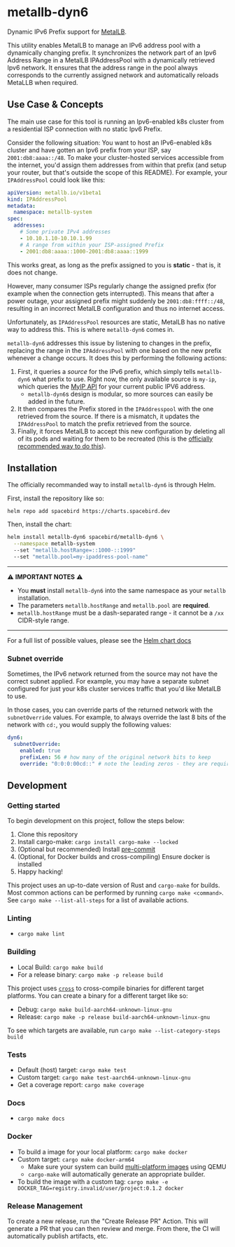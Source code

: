 # metallb-dyn6

Dynamic IPv6 Prefix support for [MetalLB](https://metallb.universe.tf/).

This utility enables MetalLB to manage an IPv6 address pool with a dynamically changing prefix.
It synchronizes the network part of an Ipv6 Address Range in a MetalLB IPAddressPool with a dynamically retrieved Ipv6 network.
It ensures that the address range in the pool always corresponds to the currently assigned network and automatically reloads MetaLLB when required.

## Use Case & Concepts

The main use case for this tool is running an Ipv6-enabled k8s cluster from a residential ISP connection with no static Ipv6 Prefix.

Consider the following situation:
You want to host an IPv6-enabled k8s cluster and have gotten an Ipv6 prefix from your ISP, say `2001:db8:aaaa::/48`.
To make your cluster-hosted services accessible from the internet, you'd assign them addresses from within that prefix (and setup your router, but that's outside the scope of this README).
For example, your `IPAddressPool` could look like this:

```yaml
apiVersion: metallb.io/v1beta1
kind: IPAddressPool
metadata:
  namespace: metallb-system
spec:
  addresses:
    # Some private IPv4 addresses
    - 10.10.1.10-10.10.1.99
    # A range from within your ISP-assigned Prefix
    - 2001:db8:aaaa::1000-2001:db8:aaaa::1999
```

This works great, as long as the prefix assigned to you is **static** - that is, it does not change.

However, many consumer ISPs regularly change the assigned prefix (for example when the connection gets interrupted).
This means that after a power outage, your assigned prefix might suddenly be `2001:db8:ffff::/48`, resulting in an incorrect MetalLB configuration and thus no internet access.

Unfortunately, as `IPAddressPool` resources are static, MetalLB has no native way to address this.
This is where `metallb-dyn6` comes in.

`metallb-dyn6` addresses this issue by listening to changes in the prefix, replacing the range in the `IPAddressPool` with one based on the new prefix whenever a change occurs.
It does this by performing the following actions:

1. First, it queries a *source* for the IPv6 prefix, which simply tells `metallb-dyn6` what prefix to use. Right now, the only available source is `my-ip`, which queries the [MyIP API](https://www.my-ip.io/) for your current public IPV6 address.
    - `metallb-dyn6`s design is modular, so more sources can easily be added in the future.
2. It then compares the Prefix stored in the `IPAddresspool` with the one retrieved from the source. If there is a mismatch, it updates the `IPAddressPool` to match the prefix retrieved from the source.
3. Finally, it forces MetalLB to accept this new configuration by deleting all of its pods and waiting for them to be recreated (this is the [officially recommended way to do this](https://github.com/metallb/metallb/issues/348#issuecomment-442218138)).


## Installation

The officially recommanded way to install `metallb-dyn6` is through Helm.

First, install the repository like so:

`helm repo add spacebird https://charts.spacebird.dev`

Then, install the chart:

```sh
helm install metallb-dyn6 spacebird/metallb-dyn6 \
  --namespace metallb-system
  --set "metallb.hostRange=::1000-::1999"
  --set "metallb.pool=my-ipaddress-pool-name"
```

---
⚠️ **IMPORTANT NOTES** ⚠️

- You **must** install `metallb-dyn6` into the same namespace as your `metallb` installation.
- The parameters `metallb.hostRange` and `metallb.pool` are **required**.
- `metallb.hostRange` must be a dash-separated range - it cannot be a `/xx` CIDR-style range.

---

For a full list of possible values, please see the [Helm chart docs](https://github.com/spacebird-dev/charts/tree/main/charts/metallb-dyn6)

### Subnet override

Sometimes, the IPv6 network returned from the source may not have the correct subnet applied.
For example, you may have a separate subnet configured for just your k8s cluster services traffic that you'd like MetalLB to use.

In those cases, you can override parts of the returned network with the `subnetOverride` values.
For example, to always override the last 8 bits of the network with `cd:`, you would supply the following values:

```yaml
dyn6:
  subnetOverride:
    enabled: true
    prefixLen: 56 # how many of the original network bits to keep
    override: "0:0:0:00cd::" # note the leading zeros - they are required
```

## Development

### Getting started

To begin development on this project, follow the steps below:

1. Clone this repository
2. Install cargo-make: `cargo install cargo-make --locked`
3. (Optional but recommended) Install [pre-commit](https://pre-commit.com/)
4. (Optional, for Docker builds and cross-compiling) Ensure docker is installed
4. Happy hacking!

This project uses an up-to-date version of Rust and `cargo-make` for builds.
Most common actions can be performed by running `cargo make <command>`.
See `cargo make --list-all-steps` for a list of available actions.

### Linting

- `cargo make lint`

### Building

- Local Build: `cargo make build`
- For a release binary: `cargo make -p release build`

This project uses [`cross`](https://github.com/cross-rs/cross) to cross-compile binaries for different target platforms.
You can create a binary for a different target like so:

- Debug: `cargo make build-aarch64-unknown-linux-gnu`
- Release: `cargo make -p release build-aarch64-unknown-linux-gnu`

To see which targets are available, run `cargo make --list-category-steps build`

### Tests

- Default (host) target: `cargo make test`
- Custom target: `cargo make test-aarch64-unknown-linux-gnu`
- Get a coverage report: `cargo make coverage`

### Docs

- `cargo make docs`

### Docker

- To build a image for your local platform: `cargo make docker`
- Custom target: `cargo make docker-arm64`
    - Make sure your system can build [multi-platform images](https://docs.docker.com/build/building/multi-platform/) using QEMU
    - `cargo-make` will automatically generate an appropriate builder.
- To build the image with a custom tag: `cargo make -e DOCKER_TAG=registry.invalid/user/project:0.1.2 docker`

### Release Management

To create a new release, run the "Create Release PR" Action. This will generate a PR that you can then review and merge.
From there, the CI will automatically publish artifacts, etc.
